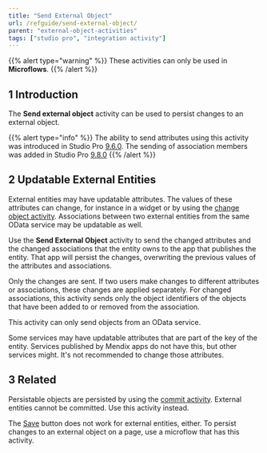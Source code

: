 ```yaml
---
title: "Send External Object"
url: /refguide/send-external-object/
parent: "external-object-activities"
tags: ["studio pro", "integration activity"]
---
```

{{% alert type="warning" %}}
These activities can only be used in **Microflows**.
{{% /alert %}}

## 1 Introduction

The **Send external object** activity can be used to persist changes to an external object.

{{% alert type="info" %}}
The ability to send attributes using this activity was introduced in Studio Pro [9.6.0](/releasenotes/studio-pro/9.6). The sending of association members was added in Studio Pro [9.8.0](/releasenotes/studio-pro/9.8)
{{% /alert %}}

## 2 Updatable External Entities

External entities may have updatable attributes. The values of these attributes can change, for instance in a widget or by using the [change object activity](change-object). Associations between two external entities from the same OData service may be updatable as well.

Use the **Send External Object** activity to send the changed attributes and the changed associations that the entity owns to the app that publishes the entity. That app will persist the changes, overwriting the previous values of the attributes and associations.

Only the changes are sent. If two users make changes to different attributes or associations, these changes are applied separately. For changed associations, this activity sends only the object identifiers of the objects that have been added to or removed from the association.

This activity can only send objects from an OData service.

Some services may have updatable attributes that are part of the key of the entity. Services published by Mendix apps do not have this, but other services might. It's not recommended to change those attributes.

## 3 Related

Persistable objects are persisted by using the [commit activity](committing-objects). External entities cannot be committed. Use this activity instead.

The [Save](button-widgets) button does not work for external entities, either. To persist changes to an external object on a page, use a microflow that has this activity.
